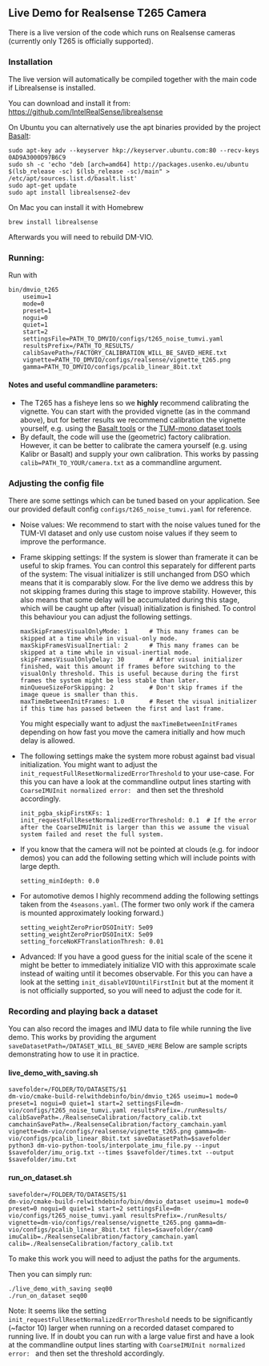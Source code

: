 ## Live Demo for Realsense T265 Camera

There is a live version of the code which runs on Realsense cameras (currently only T265 is officially supported).

### Installation

The live version will automatically be compiled together with the main code if Librealsense is installed.

You can download and install it from: https://github.com/IntelRealSense/librealsense

On Ubuntu you can alternatively use the apt binaries provided by the
project [Basalt](https://github.com/VladyslavUsenko/basalt-mirror):

    sudo apt-key adv --keyserver hkp://keyserver.ubuntu.com:80 --recv-keys 0AD9A3000D97B6C9
    sudo sh -c 'echo "deb [arch=amd64] http://packages.usenko.eu/ubuntu $(lsb_release -sc) $(lsb_release -sc)/main" > /etc/apt/sources.list.d/basalt.list'
    sudo apt-get update
    sudo apt install librealsense2-dev

On Mac you can install it with Homebrew

    brew install librealsense

Afterwards you will need to rebuild DM-VIO.

### Running:

Run with

    bin/dmvio_t265 
        useimu=1 
        mode=0 
        preset=1 
        nogui=0 
        quiet=1 
        start=2
        settingsFile=PATH_TO_DMVIO/configs/t265_noise_tumvi.yaml
        resultsPrefix=/PATH_TO_RESULTS/
        calibSavePath=/FACTORY_CALIBRATION_WILL_BE_SAVED_HERE.txt
        vignette=PATH_TO_DMVIO/configs/realsense/vignette_t265.png
        gamma=PATH_TO_DMVIO/configs/pcalib_linear_8bit.txt

#### Notes and useful commandline parameters:

* The T265 has a fisheye lens so we **highly** recommend calibrating the vignette. You can start with the provided
  vignette (as in the command above), but for better results we recommend calibration the vignette yourself, e.g. using
  the [Basalt tools](https://github.com/VladyslavUsenko/basalt-mirror/blob/master/doc/Realsense.md) or
  the [TUM-mono dataset tools](https://github.com/tum-vision/mono_dataset_code)
* By default, the code will use the (geometric) factory calibration. However, it can be better to calibrate the camera
  yourself (e.g. using Kalibr or Basalt) and supply your own calibration. This works by
  passing `calib=PATH_TO_YOUR/camera.txt` as a commandline argument.

### Adjusting the config file

There are some settings which can be tuned based on your application. See our provided default
config `configs/t265_noise_tumvi.yaml` for reference.

* Noise values: We recommend to start with the noise values tuned for the TUM-VI dataset and only use custom noise
  values if they seem to improve the performance.
* Frame skipping settings: If the system is slower than framerate it can be useful to skip frames. You can control this
  separately for different parts of the system: The visual initializer is still unchanged from DSO which means that
  it is comparably slow. For the live demo we address this by not skipping frames during this stage to improve stability.
  However, this also means that some delay will be accumulated during this stage, which will be caught up after (visual)
  initialization is finished. To control this behaviour you can adjust the following settings.

      maxSkipFramesVisualOnlyMode: 1      # This many frames can be skipped at a time while in visual-only mode.
      maxSkipFramesVisualInertial: 2      # This many frames can be skipped at a time while in visual-inertial mode.
      skipFramesVisualOnlyDelay: 30       # After visual initializer finished, wait this amount if frames before switching to the visualOnly threshold. This is useful because during the first frames the system might be less stable than later.
      minQueueSizeForSkipping: 2          # Don't skip frames if the image queue is smaller than this.
      maxTimeBetweenInitFrames: 1.0       # Reset the visual initializer if this time has passed between the first and last frame.
  You might especially want to adjust the `maxTimeBetweenInitFrames` depending on how fast you move the camera initially
  and how much delay is allowed.
* The following settings make the system more robust against bad visual initialization. You might want to adjust the
  `init_requestFullResetNormalizedErrorThreshold` to your use-case. For this you can have a look at the commandline
  output lines starting with `CoarseIMUInit normalized error: ` and then set the threshold accordingly.

      init_pgba_skipFirstKFs: 1
      init_requestFullResetNormalizedErrorThreshold: 0.1  # If the error after the CoarseIMUInit is larger than this we assume the visual system failed and reset the full system.
* If you know that the camera will not be pointed at clouds (e.g. for indoor demos) you can add the following setting
  which will include points with large depth.

      setting_minIdepth: 0.0
* For automotive demos I highly recommend adding the following settings taken from the `4seasons.yaml`. (The former two
  only work if the camera is mounted approximately looking forward.)

      setting_weightZeroPriorDSOInitY: 5e09
      setting_weightZeroPriorDSOInitX: 5e09
      setting_forceNoKFTranslationThresh: 0.01
* Advanced: If you have a good guess for the initial scale of the scene it might be better to immediately initialize VIO
  with this approximate scale instead of waiting until it becomes observable. For this you can have a look at the
  setting `init_disableVIOUntilFirstInit` but at the moment it is not officially supported, so you will need to adjust
  the code for it.

### Recording and playing back a dataset

You can also record the images and IMU data to file while running the live demo. This works by providing the
argument `saveDatasetPath=/DATASET_WILL_BE_SAVED_HERE`
Below are sample scripts demonstrating how to use it in practice.

#### live_demo_with_saving.sh

    savefolder=/FOLDER/TO/DATASETS/$1                                                                                                                                                                                                       
    dm-vio/cmake-build-relwithdebinfo/bin/dmvio_t265 useimu=1 mode=0 preset=1 nogui=0 quiet=1 start=2 settingsFile=dm-vio/configs/t265_noise_tumvi.yaml resultsPrefix=./runResults/ calibSavePath=./RealsenseCalibration/factory_calib.txt camchainSavePath=./RealsenseCalibration/factory_camchain.yaml vignette=dm-vio/configs/realsense/vignette_t265.png gamma=dm-vio/configs/pcalib_linear_8bit.txt saveDatasetPath=$savefolder
    python3 dm-vio-python-tools/interpolate_imu_file.py --input $savefolder/imu_orig.txt --times $savefolder/times.txt --output $savefolder/imu.txt

#### run_on_dataset.sh

    savefolder=/FOLDER/TO/DATASETS/$1                                                                                                                                                                                                       
    dm-vio/cmake-build-relwithdebinfo/bin/dmvio_dataset useimu=1 mode=0 preset=0 nogui=0 quiet=1 start=2 settingsFile=dm-vio/configs/t265_noise_tumvi.yaml resultsPrefix=./runResults/ vignette=dm-vio/configs/realsense/vignette_t265.png gamma=dm-vio/configs/pcalib_linear_8bit.txt files=$savefolder/cam0 imuCalib=./RealsenseCalibration/factory_camchain.yaml calib=./RealsenseCalibration/factory_calib.txt

To make this work you will need to adjust the paths for the arguments.

Then you can simply run:

    ./live_demo_with_saving seq00
    ./run_on_dataset seq00

Note: It seems like the setting `init_requestFullResetNormalizedErrorThreshold` needs to be significantly (~factor 10)
larger when running on a recorded dataset compared to running live. If in doubt you can run with a large value first and
have a look at the commandline output lines starting with `CoarseIMUInit normalized error: ` and then set the threshold
accordingly.
